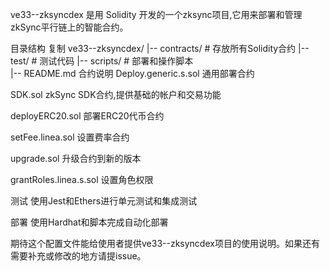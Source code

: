 ve33--zksyncdex 是用 Solidity 开发的一个zksync项目,它用来部署和管理zkSync平行链上的智能合约。

目录结构
复制
ve33--zksyncdex/
|-- contracts/  # 存放所有Solidity合约
|-- test/       # 测试代码
|-- scripts/    # 部署和操作脚本    
|-- README.md
合约说明
Deploy.generic.s.sol
通用部署合约

SDK.sol
zkSync SDK合约,提供基础的帐户和交易功能

deployERC20.sol
部署ERC20代币合约

setFee.linea.sol
设置费率合约


upgrade.sol
升级合约到新的版本

grantRoles.linea.s.sol
设置角色权限

测试
使用Jest和Ethers进行单元测试和集成测试

部署
使用Hardhat和脚本完成自动化部署

期待这个配置文件能给使用者提供ve33--zksyncdex项目的使用说明。如果还有需要补充或修改的地方请提issue。
